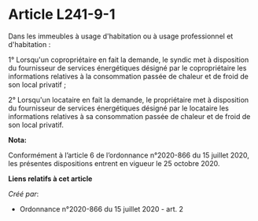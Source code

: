 # Article L241-9-1

Dans les immeubles à usage d'habitation ou à usage professionnel et d'habitation :

1° Lorsqu'un copropriétaire en fait la demande, le syndic met à disposition du fournisseur de services énergétiques désigné
par le copropriétaire les informations relatives à la consommation passée de chaleur et de froid de son local privatif ;

2° Lorsqu'un locataire en fait la demande, le propriétaire met à disposition du fournisseur de services énergétiques désigné
par le locataire les informations relatives à sa consommation passée de chaleur et de froid de son local privatif.

**Nota:**

Conformément à l’article 6 de l’ordonnance n°2020-866 du 15 juillet 2020, les présentes dispositions entrent en vigueur le 25
octobre 2020.

**Liens relatifs à cet article**

_Créé par_:

  - Ordonnance n°2020-866 du 15 juillet 2020 - art. 2
